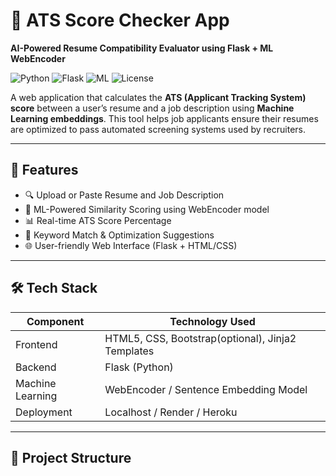 # 🧠 ATS Score Checker App  
**AI-Powered Resume Compatibility Evaluator using Flask + ML WebEncoder**

![Python](https://img.shields.io/badge/Python-3.8%2B-blue)
![Flask](https://img.shields.io/badge/Flask-Web%20Framework-lightgrey)
![ML](https://img.shields.io/badge/Machine%20Learning-WebEncoder%20Model-green)
![License](https://img.shields.io/badge/License-MIT-yellow)

A web application that calculates the **ATS (Applicant Tracking System) score** between a user’s resume and a job description using **Machine Learning embeddings**. This tool helps job applicants ensure their resumes are optimized to pass automated screening systems used by recruiters.

---

## 🚀 Features

- 🔍 Upload or Paste Resume and Job Description
- 🤖 ML-Powered Similarity Scoring using WebEncoder model
- 📊 Real-time ATS Score Percentage
- 🔑 Keyword Match & Optimization Suggestions
- 🌐 User-friendly Web Interface (Flask + HTML/CSS)

---

## 🛠 Tech Stack

| Component   | Technology Used         |
|------------|--------------------------|
| Frontend   | HTML5, CSS, Bootstrap(optional), Jinja2 Templates |
| Backend    | Flask (Python)          |
| Machine Learning | WebEncoder / Sentence Embedding Model |
| Deployment | Localhost / Render / Heroku |

---

## 📂 Project Structure

